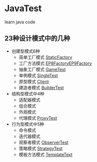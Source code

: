 # JavaTest
learn java code 
## 23种设计模式中的几种
- 创建型模式6种
    - 简单工厂模式 [StaticFactory](/src/com/mysiga/learn/factory/statics/StaticFactory.java)
    - 工厂方法模式 [EP8Factory](/src/com/mysiga/learn/factory/method/EP8Factory.java)[EP9Factory](/src/com/mysiga/learn/factory/method/EP9Factory.java)
    - 抽象工厂模式 [GameTest](/src/com/mysiga/learn/factory/abstracts/GameTest.java)
    - 单例模式 [SingleTest](/src/com/mysiga/learn/single/SingleTest.java)
    - 原型模式 [Client](/src/com/mysiga/learn/archetype/Client.java)
    - 建造者模式 [BuilderTest](/src/com/mysiga/learn/builder/BuilderTest.java)
- 结构型模式中4种
    - 适配器模式
    - 组合模式
    - 外观模式
    - 代理模式 [ProxyTest](/src/com/mysiga/learn/proxy/ProxyTest.java)
- 行为型模式中5种
    - 命令模式
    - 迭代器模式
    - 观察者模式 [ObserverTest](/src/com/mysiga/learn/observe/ObserverTest.java)
    - 策略模式 [StrategyTest](/src/com/mysiga/learn/strategy/StrategyTest.java)
    - 模板方法模式 [TemplateText](/src/com/mysiga/learn/template/TemplateText.java)
